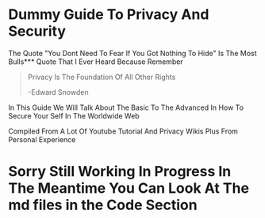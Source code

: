 # Dummy Guide To Privacy And Security

The Quote "You Dont Need To Fear If You Got Nothing To Hide" Is The Most Bulls*** Quote That I Ever Heard Because Remember

> Privacy Is The Foundation Of All Other Rights
> 
> -Edward Snowden

In This Guide We Will Talk About The Basic To The Advanced In How To Secure Your Self In The Worldwide Web

Compiled From A Lot Of Youtube Tutorial And Privacy Wikis Plus From Personal Experience

# Sorry Still Working In Progress In The Meantime You Can Look At The md files in the Code Section
